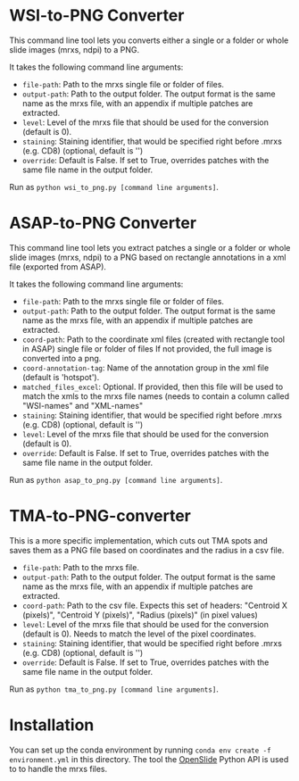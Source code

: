# WSI-to-PNG Converter
This command line tool lets you converts either a single or a folder or whole slide images (mrxs, ndpi)
to a PNG.

It takes the following command line arguments:
- `file-path`: Path to the mrxs single file or folder of files.
- `output-path`: Path to the output folder. The output format is the same name as the mrxs file,
    with an appendix if multiple patches are extracted.
- `level`: Level of the mrxs file that should be used for the conversion (default is 0).
- `staining`: Staining identifier, that would be specified right before .mrxs (e.g. CD8) (optional, default is '')
- `override`: Default is False. If set to True, overrides patches with the same file name in the output folder.

Run as `python wsi_to_png.py [command line arguments]`.

# ASAP-to-PNG Converter
This command line tool lets you extract patches a single or a folder or whole slide images (mrxs, ndpi)
to a PNG based on rectangle annotations in a xml file (exported from ASAP).

It takes the following command line arguments:
- `file-path`: Path to the mrxs single file or folder of files.
- `output-path`: Path to the output folder. The output format is the same name as the mrxs file,
    with an appendix if multiple patches are extracted.
- `coord-path`: Path to the coordinate xml files (created with rectangle tool in ASAP) single file or folder of files
        If not provided, the full image is converted into a png.
- `coord-annotation-tag`: Name of the annotation group in the xml file (default is 'hotspot').
- `matched_files_excel`: Optional. If provided, then this file will be used to match the xmls to the mrxs file names (needs to contain
        a column called "WSI-names" and "XML-names"
- `staining`: Staining identifier, that would be specified right before .mrxs (e.g. CD8) (optional, default is '')
- `level`: Level of the mrxs file that should be used for the conversion (default is 0).
- `override`: Default is False. If set to True, overrides patches with the same file name in the output folder.

Run as `python asap_to_png.py [command line arguments]`.


# TMA-to-PNG-converter
This is a more specific implementation, which cuts out TMA spots and saves them as a PNG file based on coordinates and 
the radius in a csv file.

- `file-path`: Path to the mrxs file.
- `output-path`: Path to the output folder. The output format is the same name as the mrxs file,
    with an appendix if multiple patches are extracted.
- `coord-path`: Path to the csv file. Expects this set of headers: "Centroid X (pixels)",
    "Centroid Y (pixels)", "Radius (pixels)" (in pixel values)
- `level`: Level of the mrxs file that should be used for the conversion (default is 0). Needs to match the level of the
       pixel coordinates.
- `staining`: Staining identifier, that would be specified right before .mrxs (e.g. CD8) (optional, default is '')
- `override`: Default is False. If set to True, overrides patches with the same file name in the output folder.

Run as `python tma_to_png.py [command line arguments]`.


# Installation    
You can set up the conda environment by running `conda env create -f environment.yml` in this directory.
The tool the [OpenSlide](https://openslide.org/) Python API is used to to handle the mrxs files.
